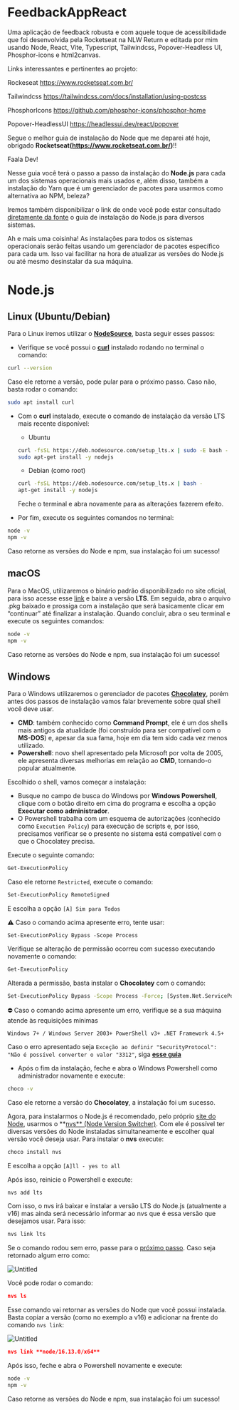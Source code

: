 # FeedbackAppReact
Uma aplicação de feedback robusta e com aquele toque de acessibilidade que foi desenvolvida pela Rocketseat na NLW Return e editada por mim usando Node, React, Vite, Typescript, Tailwindcss, Popover-Headless UI, Phosphor-icons e html2canvas.

Links interessantes e pertinentes ao projeto:

Rockeseat
https://www.rocketseat.com.br/

Tailwindcss
https://tailwindcss.com/docs/installation/using-postcss

PhosphorIcons
https://github.com/phosphor-icons/phosphor-home

Popover-HeadlessUI
https://headlessui.dev/react/popover





Segue o melhor guia de instalação do Node que me deparei até hoje, obrigado **Rocketseat(https://www.rocketseat.com.br/)**!!

Faala Dev!

Nesse guia você terá o passo a passo da instalação do **Node.js** para cada um dos sistemas operacionais mais usados e, além disso, também a instalação do Yarn que é um gerenciador de pacotes para usarmos como alternativa ao NPM, beleza?

Iremos também disponibilizar o link de onde você pode estar consultado [diretamente da fonte](https://nodejs.org/en/download/package-manager/) o guia de instalação do Node.js para diversos sistemas.

Ah e mais uma coisinha! As instalações para todos os sistemas operacionais serão feitas usando um gerenciador de pacotes específico para cada um. Isso vai facilitar na hora de atualizar as versões do Node.js ou até mesmo desinstalar da sua máquina.

# Node.js

## Linux (Ubuntu/Debian)

Para o Linux iremos utilizar o **[NodeSource](https://github.com/nodesource/distributions/blob/master/README.md)**, basta seguir esses passos:

- Verifique se você possui o **[curl](https://curl.haxx.se/)** instalado rodando no terminal o comando:

```bash
curl --version
```

Caso ele retorne a versão, pode pular para o próximo passo. Caso não, basta rodar o comando:

```bash
sudo apt install curl
```

- Com o **curl** instalado, execute o comando de instalação da versão LTS mais recente disponível:
    - Ubuntu
    
    ```bash
    curl -fsSL https://deb.nodesource.com/setup_lts.x | sudo -E bash -
    sudo apt-get install -y nodejs
    ```
    
    - Debian (como root)
    
    ```bash
    curl -fsSL https://deb.nodesource.com/setup_lts.x | bash -
    apt-get install -y nodejs
    ```
    
    Feche o terminal e abra novamente para as alterações fazerem efeito.
    
- Por fim, execute os seguintes comandos no terminal:

```bash
node -v
npm -v
```

Caso retorne as versões do Node e npm, sua instalação foi um sucesso!

## macOS

Para o MacOS, utilizaremos o binário padrão disponibilizado no site oficial, para isso acesse esse [link](https://nodejs.org/en/) e baixe a versão **LTS**. Em seguida, abra o arquivo .pkg baixado e prossiga com a instalação que será basicamente clicar em “continuar” até finalizar a instalação. Quando concluir, abra o seu terminal e execute os seguintes comandos:

```bash
node -v
npm -v
```

Caso retorne as versões do Node e npm, sua instalação foi um sucesso!

## Windows

Para o Windows utilizaremos o gerenciador de pacotes **[Chocolatey](https://chocolatey.org/)**, porém antes dos passos de instalação vamos falar brevemente sobre qual shell você deve usar.

- **CMD**: também conhecido como **Command Prompt**, ele é um dos shells mais antigos da atualidade (foi construído para ser compatível com o **MS-DOS**) e, apesar da sua fama, hoje em dia tem sido cada vez menos utilizado.
- **Powershell**: novo shell apresentado pela Microsoft por volta de 2005, ele apresenta diversas melhorias em relação ao **CMD**, tornando-o popular atualmente.

Escolhido o shell, vamos começar a instalação:

- Busque no campo de busca do Windows por **Windows Powershell**, clique com o botão direito em cima do programa e escolha a opção **Executar como administrador**.
- O Powershell trabalha com um esquema de autorizações (conhecido como `Execution Policy`) para execução de scripts e, por isso, precisamos verificar se o presente no sistema está compatível com o que o Chocolatey precisa.

Execute o seguinte comando:

```bash
Get-ExecutionPolicy
```

Caso ele retorne `Restricted`, execute o comando:

```bash
Set-ExecutionPolicy RemoteSigned
```

E escolha a opção `[A] Sim para Todos`

<aside>
⚠️ Caso o comando acima apresente erro, tente usar:

`Set-ExecutionPolicy Bypass -Scope Process`

</aside>

Verifique se alteração de permissão ocorreu com sucesso executando novamente o comando:

```bash
Get-ExecutionPolicy
```

Alterada a permissão, basta instalar o **Chocolatey** com o comando:

```bash
Set-ExecutionPolicy Bypass -Scope Process -Force; [System.Net.ServicePointManager]::SecurityProtocol = [System.Net.ServicePointManager]::SecurityProtocol -bor 3072; iex ((New-Object System.Net.WebClient).DownloadString('https://community.chocolatey.org/install.ps1'))
```

<aside>
⛔ Caso o comando acima apresente um erro, verifique se a sua máquina atende às requisições mínimas

`Windows 7+ / Windows Server 2003+
PowerShell v3+
.NET Framework 4.5+`

Caso o erro apresentado seja `Exceção ao definir "SecurityProtocol": "Não é possível converter o valor "3312"`, siga **[esse guia](https://blog.chocolatey.org/2020/01/remove-support-for-old-tls-versions/)**

</aside>

- Após o fim da instalação, feche e abra o Windows Powershell como administrador novamente e execute:

```bash
choco -v
```

Caso ele retorne a versão do **Chocolatey**, a instalação foi um sucesso. 

Agora, para instalarmos o Node.js é recomendado, pelo próprio [site do Node](https://nodejs.org/en/download/package-manager/#windows), usarmos o **[nvs** (Node Version Switcher)](https://github.com/jasongin/nvs). Com ele é possível ter diversas versões do Node instaladas simultaneamente e escolher qual versão você deseja usar. Para instalar o **nvs** execute:

```bash
choco install nvs
```

E escolha a opção `[A]ll - yes to all`

Após isso, reinicie o Powershell e execute:

```bash
nvs add lts
```

Com isso, o nvs irá baixar e instalar a versão LTS do Node.js (atualmente a v16) mas ainda será necessário informar ao nvs que é essa versão que desejamos usar. Para isso:

```bash
nvs link lts
```

Se o comando rodou sem erro, passe para o [próximo passo](https://www.notion.so/Instalando-o-Node-js-f00c900c9c584026ba153dbe67dd2c50). Caso seja retornado algum erro como: 

![Untitled](https://s3-us-west-2.amazonaws.com/secure.notion-static.com/2ab7ca0e-2cba-4ab5-a634-8c7c9f06f311/Untitled.png)

Você pode rodar o comando:

```json
nvs ls
```

Esse comando vai retornar as versões do Node que você possui instalada. Basta copiar a versão (como no exemplo a v16) e adicionar na frente do comando `nvs link`:

![Untitled](https://s3-us-west-2.amazonaws.com/secure.notion-static.com/b5aa4c7d-c0ee-4938-96ab-3980b110b3d1/Untitled.png)

```json
nvs link **node/16.13.0/x64**
```

Após isso, feche e abra o Powershell novamente e execute:

```bash
node -v
npm -v
```

Caso retorne as versões do Node e npm, sua instalação foi um sucesso!
